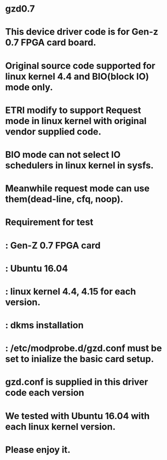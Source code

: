 # gzd0.7

# This device driver code is for Gen-z 0.7 FPGA card board.
# Original source code supported for linux kernel 4.4 and BIO(block IO) mode only.
# ETRI modify to support Request mode in linux kernel with original vendor supplied code.
# BIO mode can not select IO schedulers in linux kernel in sysfs.
# Meanwhile request mode can use them(dead-line, cfq, noop).

# Requirement for test
# : Gen-Z 0.7 FPGA card
# : Ubuntu 16.04
# : linux kernel 4.4, 4.15 for each version.
# : dkms installation
# : /etc/modprobe.d/gzd.conf must be set to inialize the basic card setup.
#     gzd.conf  is  supplied in this driver code each version

# We tested with Ubuntu 16.04 with each linux kernel version.
# Please enjoy it.
